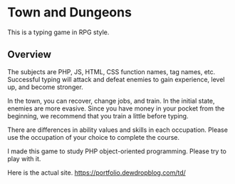 # Town and Dungeons
This is a typing game in RPG style.

## Overview
The subjects are PHP, JS, HTML, CSS function names, tag names, etc.
Successful typing will attack and defeat enemies to gain experience, level up, and become stronger.

In the town, you can recover, change jobs, and train.
In the initial state, enemies are more evasive.
Since you have money in your pocket from the beginning, we recommend that you train a little before typing.

There are differences in ability values and skills in each occupation.
Please use the occupation of your choice to complete the course.

I made this game to study PHP object-oriented programming.
Please try to play with it.

Here is the actual site.
https://portfolio.dewdropblog.com/td/
